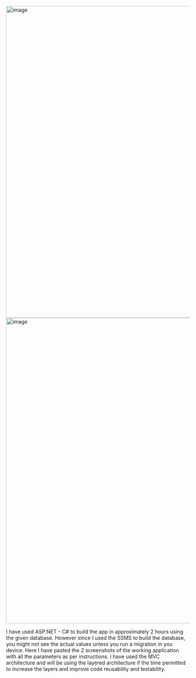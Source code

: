 <img width="1910" height="852" alt="image" src="https://github.com/user-attachments/assets/5e4ec2cd-f54d-4c5b-a70d-6189ddf08747" />
<img width="1919" height="835" alt="image" src="https://github.com/user-attachments/assets/1698129e-c3a3-45df-bad1-0064abd6f8b1" />

I have used ASP.NET - C# to build the app in approximately 2 hours using the given database. However since I used the SSMS to build the database, you might not see the actual values unless you run a migration in you device. Here I have pasted the 2 screenshots of the working application with all the parameters as per instructions. I have used the MVC architecture and will be using the layered architecture if the time permitted to increase the layers and improve code reusability and testability. 
